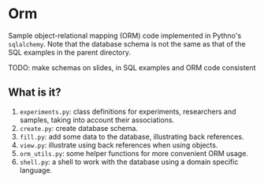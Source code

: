 # Orm
Sample object-relational mapping (ORM) code implemented in Pythno's
`sqlalchemy`.  Note that the database schema is not the same as that of
the SQL examples in the parent directory.

TODO: make schemas on slides, in SQL examples and ORM code consistent

## What is it?
1. `experiments.py`: class definitions for experiments, researchers and
    samples, taking into account their associations.
1. `create.py`: create database schema.
1. `fill.py`: add some data to the database, illustrating back references.
1. `view.py`: illustrate using back references when using objects.
1. `orm_utils.py`: some helper functions for more convenient ORM usage.
1. `shell.py`: a shell to work with the database using a domain specific
    language.
